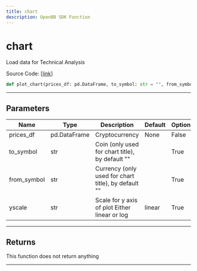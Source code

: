 ```yaml
---
title: chart
description: OpenBB SDK Function
---
```


# chart

Load data for Technical Analysis

Source Code: [[link](https://github.com/OpenBB-finance/OpenBBTerminal/tree/main/openbb_terminal/cryptocurrency/cryptocurrency_helpers.py#L858)]

```python
def plot_chart(prices_df: pd.DataFrame, to_symbol: str = "", from_symbol: str = "", source: str = "", exchange: str = "", interval: str = "", external_axes: Optional[list[matplotlib.axes._axes.Axes]] = None, yscale: str = "linear") -> None
```

---

## Parameters

| Name | Type | Description | Default | Optional |
| ---- | ---- | ----------- | ------- | -------- |
| prices_df | pd.DataFrame | Cryptocurrency | None | False |
| to_symbol | str | Coin (only used for chart title), by default "" |  | True |
| from_symbol | str | Currency (only used for chart title), by default "" |  | True |
| yscale | str | Scale for y axis of plot Either linear or log | linear | True |


---

## Returns

This function does not return anything

---

